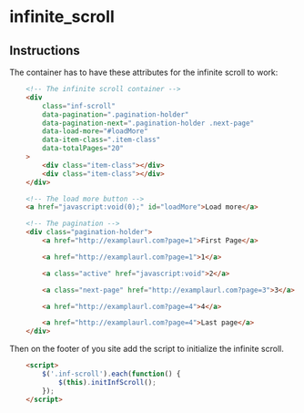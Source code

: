 # infinite_scroll

## Instructions

The container has to have these attributes for the infinite scroll to work:

```html
    <!-- The infinite scroll container -->
    <div 
        class="inf-scroll"
        data-pagination=".pagination-holder"
        data-pagination-next=".pagination-holder .next-page"
        data-load-more="#loadMore"
        data-item-class=".item-class"
        data-totalPages="20"
    >
        <div class="item-class"></div>
        <div class="item-class"></div>
    </div>

    <!-- The load more button -->
    <a href="javascript:void(0);" id="loadMore">Load more</a>

    <!-- The pagination -->
    <div class="pagination-holder">
        <a href="http://examplaurl.com?page=1">First Page</a>

        <a href="http://examplaurl.com?page=1">1</a>

        <a class="active" href="javascript:void">2</a>

        <a class="next-page" href="http://examplaurl.com?page=3">3</a>

        <a href="http://examplaurl.com?page=4">4</a>

        <a href="http://examplaurl.com?page=4">Last page</a>
    </div>
```

Then on the footer of you site add the script to initialize the infinite scroll.

```html
    <script>
        $('.inf-scroll').each(function() {
            $(this).initInfScroll();
        });
    </script>

```
